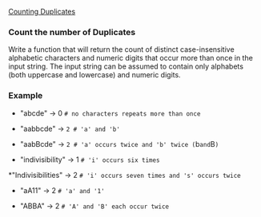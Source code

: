 [Counting Duplicates](https://www.codewars.com/kata/counting-duplicates)

### Count the number of Duplicates
Write a function that will return the count of distinct case-insensitive alphabetic characters and numeric digits that occur more than once in the input string. The input string can be assumed to contain only alphabets (both uppercase and lowercase) and numeric digits.

### Example
 * "abcde" -> 0 `# no characters repeats more than once`
 
 * "aabbcde" -> `2 # 'a' and 'b'`
 
 * "aabBcde" -> `2 # 'a' occurs twice and 'b' twice (`b` and `B`)`
 
 * "indivisibility" -> 1 `# 'i' occurs six times`
 
 *"Indivisibilities" -> 2 `# 'i' occurs seven times and 's' occurs twice`
 
 * "aA11" -> 2 `# 'a' and '1'`
 
 * "ABBA" -> 2 `# 'A' and 'B' each occur twice`